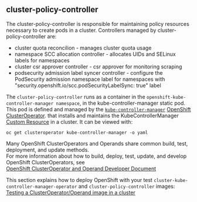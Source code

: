 ## cluster-policy-controller
The cluster-policy-controller is responsible for maintaining policy resources necessary to create pods in a cluster. 
Controllers managed by cluster-policy-controller are:
* cluster quota reconcilion - manages cluster quota usage
* namespace SCC allocation controller - allocates UIDs and SELinux labels for namespaces     
* cluster csr approver controller - csr approver for monitoring scraping
* podsecurity admission label syncer controller - configure the PodSecurity admission namespace label for namespaces with "security.openshift.io/scc.podSecurityLabelSync: true" label

The `cluster-policy-controller` runs as a container in the `openshift-kube-controller-manager namespace`, in the kube-controller-manager static pod.
This pod is defined and managed by the [`kube-controller-manager`](https://github.com/openshift/cluster-kube-controller-manager-operator/)
[OpenShift ClusterOperator](https://github.com/openshift/enhancements/blob/master/enhancements/dev-guide/operators.md#what-is-an-openshift-clusteroperator).
that installs and maintains the KubeControllerManager [Custom Resource](https://kubernetes.io/docs/concepts/extend-kubernetes/api-extension/custom-resources/) in a cluster.  It can be viewed with:     
```
oc get clusteroperator kube-controller-manager -o yaml
```

Many OpenShift ClusterOperators and Operands share common build, test, deployment, and update methods.    
For more information about how to build, deploy, test, update, and develop OpenShift ClusterOperators, see      
[OpenShift ClusterOperator and Operand Developer Document](https://github.com/openshift/enhancements/blob/master/enhancements/dev-guide/operators.md#how-do-i-buildupdateverifyrun-unit-tests)

This section explains how to deploy OpenShift with your test `cluster-kube-controller-manager-operator` and `cluster-policy-controller` images:        
[Testing a ClusterOperator/Operand image in a cluster](https://github.com/openshift/enhancements/blob/master/enhancements/dev-guide/operators.md#how-can-i-test-changes-to-an-openshift-operatoroperandrelease-component)
